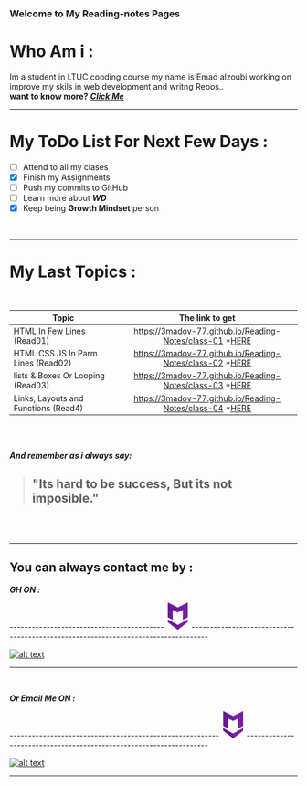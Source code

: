 ### Welcome to My Reading-notes Pages

# Who Am i :
Im a student in LTUC cooding course my name is Emad alzoubi working on improve my skils in web development and writng Repos..<br>
 **want to know more?** 
 ***[Click Me](https://3madov-77.github.io/Side-Projects/Me/index.html)***
<br>
<hr>

# My ToDo List For Next Few Days :

- [ ] Attend to all my clases
- [x] Finish my Assignments
- [ ] Push my commits to GitHub
- [ ] Learn more about ***WD***
- [x] Keep being **Growth Mindset** person

<br>
<hr>

# My Last Topics :
<br>

|           Topic                |                          The link to get                         |
| ------------------------------ |:----------------------------------------------------------------:|
| HTML In Few Lines (Read01) | https://3madov-77.github.io/Reading-Notes/class-01 *[HERE](https://3madov-77.github.io/Reading-Notes/class-01)|
| HTML CSS JS In Parm Lines (Read02) | https://3madov-77.github.io/Reading-Notes/class-02 *[HERE](https://3madov-77.github.io/Reading-Notes/class-02)|
| lists & Boxes Or Looping (Read03) | https://3madov-77.github.io/Reading-Notes/class-03 *[HERE](https://3madov-77.github.io/Reading-Notes/class-03)|
| Links, Layouts and Functions (Read4) | https://3madov-77.github.io/Reading-Notes/class-04 *[HERE](https://3madov-77.github.io/Reading-Notes/class-04)|

<br>
<br>


***And remember as i always say:***
>## "Its hard to be success, But its not imposible."

<br>
<br>
<hr>

## You can always contact me by :

 ***GH  ON :***

------------------------------------------![logo](https://github.com/adam-p/markdown-here/raw/master/src/common/images/icon48.png "Conact me" )----------------------------------------------------------------------------------

[![alt text](https://3madov-77.github.io/Reading-Notes/Resorses/GH-logo.PNG "Click ME" )](https://3madov-77.github.io/Side-Projects/Me/index.html)

----------------------------------------------------------------------------------------------------------------------------
<br>

***Or Email Me ON :***

---------------------------------------------------------![logo](https://github.com/adam-p/markdown-here/raw/master/src/common/images/icon48.png "Conact me")-------------------------------------------------------------------

[![alt text](https://logodix.com/logo/4405.gif "Click ME")](mailto:emadzxy7@gmail.com?subject=Bit%20of%20help)

 ----------------------------------------------------------------------------------------------------------------------------
